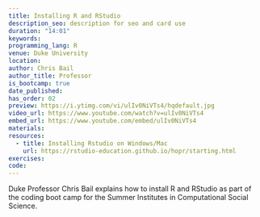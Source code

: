 ```yaml
---
title: Installing R and RStudio
description_seo: description for seo and card use
duration: "14:01"
keywords:
programming_lang: R
venue: Duke University
location:
author: Chris Bail
author_title: Professor
is_bootcamp: true
date_published:
has_order: 02
preview: https://i.ytimg.com/vi/ulIv0NiVTs4/hqdefault.jpg
video_url: https://www.youtube.com/watch?v=ulIv0NiVTs4
embed_url: https://www.youtube.com/embed/ulIv0NiVTs4
materials:
resources:
  - title: Installing Rstudio on Windows/Mac
    url: https://rstudio-education.github.io/hopr/starting.html
exercises:
code:
---
```


Duke Professor Chris Bail explains how to install R and RStudio as part of the coding boot camp for the Summer Institutes in Computational Social Science.
